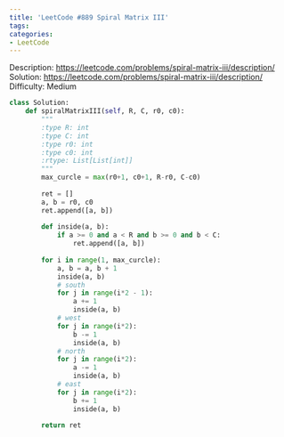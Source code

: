 ```yaml
---
title: 'LeetCode #889 Spiral Matrix III'
tags:
categories:
- LeetCode
---
```


Description: https://leetcode.com/problems/spiral-matrix-iii/description/
Solution: https://leetcode.com/problems/spiral-matrix-iii/description/
Difficulty: Medium

```python
class Solution:
    def spiralMatrixIII(self, R, C, r0, c0):
        """
        :type R: int
        :type C: int
        :type r0: int
        :type c0: int
        :rtype: List[List[int]]
        """
        max_curcle = max(r0+1, c0+1, R-r0, C-c0)
        
        ret = []
        a, b = r0, c0
        ret.append([a, b])
        
        def inside(a, b):
            if a >= 0 and a < R and b >= 0 and b < C:
                ret.append([a, b])
        
        for i in range(1, max_curcle):
            a, b = a, b + 1
            inside(a, b)
            # south
            for j in range(i*2 - 1):
                a += 1
                inside(a, b)
            # west
            for j in range(i*2):
                b -= 1
                inside(a, b)
            # north
            for j in range(i*2):
                a -= 1
                inside(a, b)
            # east
            for j in range(i*2):
                b += 1
                inside(a, b)
                
        return ret
```

